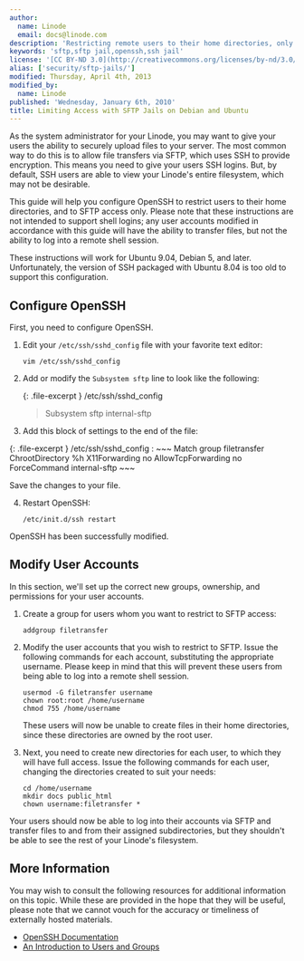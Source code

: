 ```yaml
---
author:
  name: Linode
  email: docs@linode.com
description: 'Restricting remote users to their home directories, only allowing access to SFTP for transferring files.'
keywords: 'sftp,sftp jail,openssh,ssh jail'
license: '[CC BY-ND 3.0](http://creativecommons.org/licenses/by-nd/3.0/us/)'
alias: ['security/sftp-jails/']
modified: Thursday, April 4th, 2013
modified_by:
  name: Linode
published: 'Wednesday, January 6th, 2010'
title: Limiting Access with SFTP Jails on Debian and Ubuntu
---
```


As the system administrator for your Linode, you may want to give your users the ability to securely upload files to your server. The most common way to do this is to allow file transfers via SFTP, which uses SSH to provide encryption. This means you need to give your users SSH logins. But, by default, SSH users are able to view your Linode's entire filesystem, which may not be desirable.

This guide will help you configure OpenSSH to restrict users to their home directories, and to SFTP access only. Please note that these instructions are not intended to support shell logins; any user accounts modified in accordance with this guide will have the ability to transfer files, but not the ability to log into a remote shell session.

These instructions will work for Ubuntu 9.04, Debian 5, and later. Unfortunately, the version of SSH packaged with Ubuntu 8.04 is too old to support this configuration.

Configure OpenSSH
-----------------

First, you need to configure OpenSSH.

1.  Edit your `/etc/ssh/sshd_config` file with your favorite text editor:

        vim /etc/ssh/sshd_config

2.  Add or modify the `Subsystem sftp` line to look like the following:

    {: .file-excerpt }
/etc/ssh/sshd\_config

    > Subsystem sftp internal-sftp

3.  Add this block of settings to the end of the file:

   {: .file-excerpt }
   /etc/ssh/sshd\_config
   :    ~~~
        Match group filetransfer
            ChrootDirectory %h
            X11Forwarding no
            AllowTcpForwarding no
            ForceCommand internal-sftp
        ~~~

   Save the changes to your file.

4.  Restart OpenSSH:

        /etc/init.d/ssh restart

OpenSSH has been successfully modified.

Modify User Accounts
--------------------

In this section, we'll set up the correct new groups, ownership, and permissions for your user accounts.

1.  Create a group for users whom you want to restrict to SFTP access:

        addgroup filetransfer

2.  Modify the user accounts that you wish to restrict to SFTP. Issue the following commands for each account, substituting the appropriate username. Please keep in mind that this will prevent these users from being able to log into a remote shell session.

        usermod -G filetransfer username
        chown root:root /home/username
        chmod 755 /home/username

    These users will now be unable to create files in their home directories, since these directories are owned by the root user.

3.  Next, you need to create new directories for each user, to which they will have full access. Issue the following commands for each user, changing the directories created to suit your needs:

        cd /home/username
        mkdir docs public_html
        chown username:filetransfer *

Your users should now be able to log into their accounts via SFTP and transfer files to and from their assigned subdirectories, but they shouldn't be able to see the rest of your Linode's filesystem.

More Information
----------------

You may wish to consult the following resources for additional information on this topic. While these are provided in the hope that they will be useful, please note that we cannot vouch for the accuracy or timeliness of externally hosted materials.

- [OpenSSH Documentation](http://www.openssh.org/manual.html)
- [An Introduction to Users and Groups](/docs/using-linux/users-and-groups)



